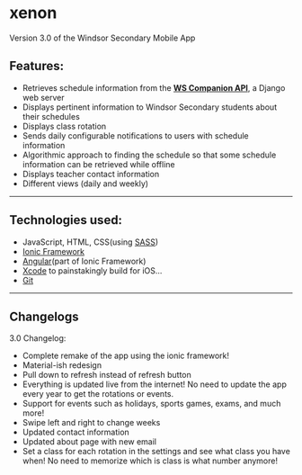 # xenon
Version 3.0 of the Windsor Secondary Mobile App

## Features:
* Retrieves schedule information from the **[WS Companion API](https://github.com/MaldorLevr/neon-webapp)**, a Django web server
* Displays pertinent information to Windsor Secondary students about their schedules
* Displays class rotation
* Sends daily configurable notifications to users with schedule information
* Algorithmic approach to finding the schedule so that some schedule information can be retrieved while offline
* Displays teacher contact information
* Different views (daily and weekly)

--------------------------------------------------------------------------------

## Technologies used:
* JavaScript, HTML, CSS(using [SASS](http://sass-lang.com/))
* [Ionic Framework](http://ionicframework.com/)
* [Angular](https://angularjs.org/)(part of Ionic Framework)
* [Xcode](https://developer.apple.com/xcode/) to painstakingly build for iOS...
* [Git](https://git-scm.com/)

--------------------------------------------------------------------------------

## Changelogs

3.0 Changelog:
* Complete remake of the app using the ionic framework!
* Material-ish redesign
* Pull down to refresh instead of refresh button
* Everything is updated live from the internet! No need to update the app every year to get the rotations or events.
* Support for events such as holidays, sports games, exams, and much more!
* Swipe left and right to change weeks
* Updated contact information
* Updated about page with new email
* Set a class for each rotation in the settings and see what class you have when! No need to memorize which is class is what number anymore!
